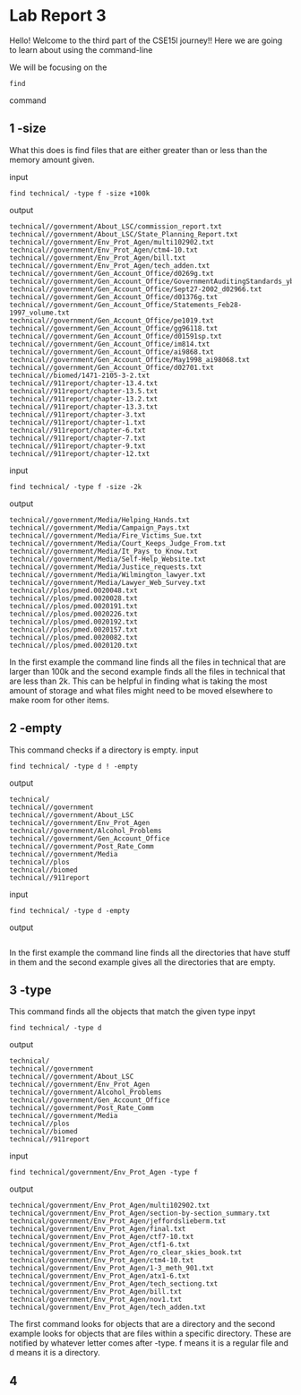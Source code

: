 #  Lab Report 3

Hello! Welcome to the third part of the CSE15l journey!! Here we are going to learn about using the command-line

We will be focusing on the 
```
find
```
command

## 1 -size

What this does is find files that are either greater than or less than the memory amount given.

input
```
find technical/ -type f -size +100k
```

output
```
technical//government/About_LSC/commission_report.txt
technical//government/About_LSC/State_Planning_Report.txt
technical//government/Env_Prot_Agen/multi102902.txt
technical//government/Env_Prot_Agen/ctm4-10.txt
technical//government/Env_Prot_Agen/bill.txt
technical//government/Env_Prot_Agen/tech_adden.txt
technical//government/Gen_Account_Office/d0269g.txt
technical//government/Gen_Account_Office/GovernmentAuditingStandards_yb2002ed.txt
technical//government/Gen_Account_Office/Sept27-2002_d02966.txt
technical//government/Gen_Account_Office/d01376g.txt
technical//government/Gen_Account_Office/Statements_Feb28-1997_volume.txt
technical//government/Gen_Account_Office/pe1019.txt
technical//government/Gen_Account_Office/gg96118.txt
technical//government/Gen_Account_Office/d01591sp.txt
technical//government/Gen_Account_Office/im814.txt
technical//government/Gen_Account_Office/ai9868.txt
technical//government/Gen_Account_Office/May1998_ai98068.txt
technical//government/Gen_Account_Office/d02701.txt
technical//biomed/1471-2105-3-2.txt
technical//911report/chapter-13.4.txt
technical//911report/chapter-13.5.txt
technical//911report/chapter-13.2.txt
technical//911report/chapter-13.3.txt
technical//911report/chapter-3.txt
technical//911report/chapter-1.txt
technical//911report/chapter-6.txt
technical//911report/chapter-7.txt
technical//911report/chapter-9.txt
technical//911report/chapter-12.txt
```
input
```
find technical/ -type f -size -2k
```
output
```
technical//government/Media/Helping_Hands.txt
technical//government/Media/Campaign_Pays.txt
technical//government/Media/Fire_Victims_Sue.txt
technical//government/Media/Court_Keeps_Judge_From.txt
technical//government/Media/It_Pays_to_Know.txt
technical//government/Media/Self-Help_Website.txt
technical//government/Media/Justice_requests.txt
technical//government/Media/Wilmington_lawyer.txt
technical//government/Media/Lawyer_Web_Survey.txt
technical//plos/pmed.0020048.txt
technical//plos/pmed.0020028.txt
technical//plos/pmed.0020191.txt
technical//plos/pmed.0020226.txt
technical//plos/pmed.0020192.txt
technical//plos/pmed.0020157.txt
technical//plos/pmed.0020082.txt
technical//plos/pmed.0020120.txt
```
In the first example the command line finds all the files in technical that are larger than 100k and the second example finds all the files in technical that are less than 2k. This can be helpful in finding what is taking the most amount of storage and what files might need to be moved elsewhere to make room for other items.

## 2 -empty
This command checks if a directory is empty.
input
```
find technical/ -type d ! -empty
```
output
```
technical/
technical//government
technical//government/About_LSC
technical//government/Env_Prot_Agen
technical//government/Alcohol_Problems
technical//government/Gen_Account_Office
technical//government/Post_Rate_Comm
technical//government/Media
technical//plos
technical//biomed
technical//911report
```
input
```
find technical/ -type d -empty
```
output
```
```
In the first example the command line finds all the directories that have stuff in them and the second example gives all the directories that are empty.

## 3 -type
This command finds all the objects that match the given type
inpyt
```
find technical/ -type d
```
output 
```
technical/
technical//government
technical//government/About_LSC
technical//government/Env_Prot_Agen
technical//government/Alcohol_Problems
technical//government/Gen_Account_Office
technical//government/Post_Rate_Comm
technical//government/Media
technical//plos
technical//biomed
technical//911report
```
input
```
find technical/government/Env_Prot_Agen -type f
```
output
```
technical/government/Env_Prot_Agen/multi102902.txt
technical/government/Env_Prot_Agen/section-by-section_summary.txt
technical/government/Env_Prot_Agen/jeffordslieberm.txt
technical/government/Env_Prot_Agen/final.txt
technical/government/Env_Prot_Agen/ctf7-10.txt
technical/government/Env_Prot_Agen/ctf1-6.txt
technical/government/Env_Prot_Agen/ro_clear_skies_book.txt
technical/government/Env_Prot_Agen/ctm4-10.txt
technical/government/Env_Prot_Agen/1-3_meth_901.txt
technical/government/Env_Prot_Agen/atx1-6.txt
technical/government/Env_Prot_Agen/tech_sectiong.txt
technical/government/Env_Prot_Agen/bill.txt
technical/government/Env_Prot_Agen/nov1.txt
technical/government/Env_Prot_Agen/tech_adden.txt
```
The first command looks for objects that are a directory and the second example looks for objects that are files within a specific directory. These are notified by whatever letter comes after -type. f means it is a regular file and d means it is a directory.

## 4
